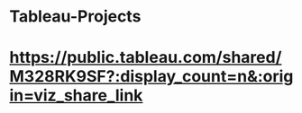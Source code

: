 # Tableau-Projects
# https://public.tableau.com/shared/M328RK9SF?:display_count=n&:origin=viz_share_link

